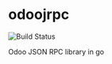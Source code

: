 # odoojrpc

![Build Status](https://github.com/ppreeper/odoojrpc/actions/workflows/go.yml/badge.svg)

Odoo JSON RPC library in go

